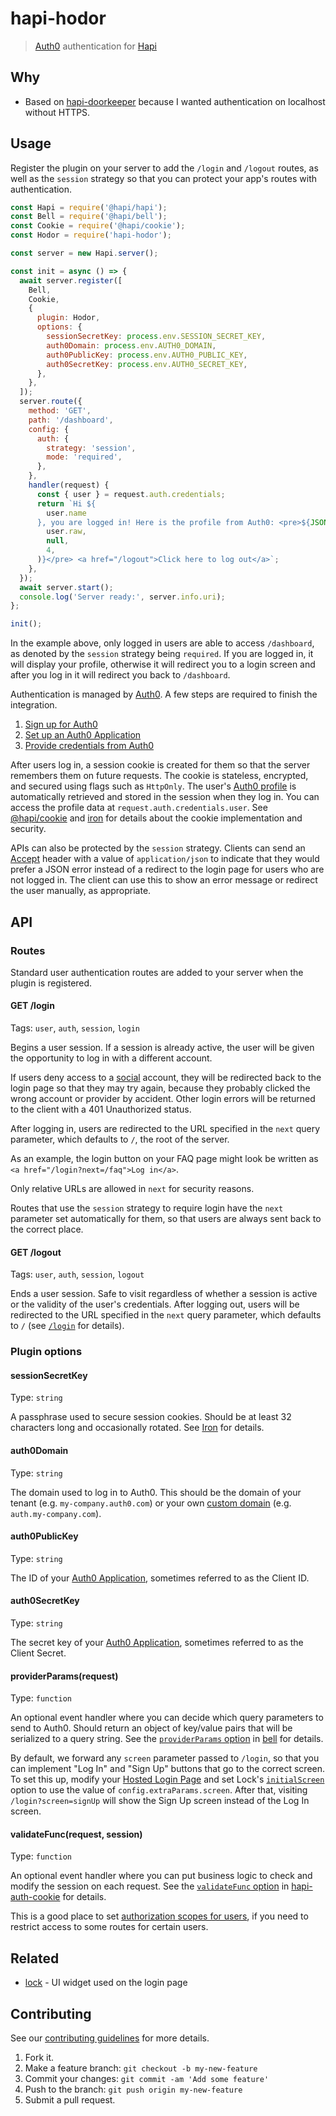 # hapi-hodor

> [Auth0] authentication for [Hapi][hapi]

## Why

- Based on [hapi-doorkeeper][hapi-doorkeeper] because I wanted authentication on localhost without HTTPS.

## Usage

Register the plugin on your server to add the `/login` and `/logout` routes, as well as the `session` strategy so that you can protect your app's routes with authentication.

```js
const Hapi = require('@hapi/hapi');
const Bell = require('@hapi/bell');
const Cookie = require('@hapi/cookie');
const Hodor = require('hapi-hodor');

const server = new Hapi.server();

const init = async () => {
  await server.register([
    Bell,
    Cookie,
    {
      plugin: Hodor,
      options: {
        sessionSecretKey: process.env.SESSION_SECRET_KEY,
        auth0Domain: process.env.AUTH0_DOMAIN,
        auth0PublicKey: process.env.AUTH0_PUBLIC_KEY,
        auth0SecretKey: process.env.AUTH0_SECRET_KEY,
      },
    },
  ]);
  server.route({
    method: 'GET',
    path: '/dashboard',
    config: {
      auth: {
        strategy: 'session',
        mode: 'required',
      },
    },
    handler(request) {
      const { user } = request.auth.credentials;
      return `Hi ${
        user.name
      }, you are logged in! Here is the profile from Auth0: <pre>${JSON.stringify(
        user.raw,
        null,
        4,
      )}</pre> <a href="/logout">Click here to log out</a>`;
    },
  });
  await server.start();
  console.log('Server ready:', server.info.uri);
};

init();
```

In the example above, only logged in users are able to access `/dashboard`, as denoted by the `session` strategy being `required`. If you are logged in, it will display your profile, otherwise it will redirect you to a login screen and after you log in it will redirect you back to `/dashboard`.

Authentication is managed by [Auth0](https://auth0.com/). A few steps are required to finish the integration.

1.  [Sign up for Auth0](https://auth0.com/)
2.  [Set up an Auth0 Application](https://auth0.com/docs/applications/application-types)
3.  [Provide credentials from Auth0](#plugin-options)

After users log in, a session cookie is created for them so that the server remembers them on future requests. The cookie is stateless, encrypted, and secured using flags such as `HttpOnly`. The user's [Auth0 profile](https://auth0.com/docs/user-profile/normalized/oidc) is automatically retrieved and stored in the session when they log in. You can access the profile data at `request.auth.credentials.user`. See [@hapi/cookie](https://github.com/hapijs/hapi-auth-cookie) and [iron](https://github.com/hueniverse/iron) for details about the cookie implementation and security.

APIs can also be protected by the `session` strategy. Clients can send an [Accept](https://tools.ietf.org/html/rfc7231#section-5.3.2) header with a value of `application/json` to indicate that they would prefer a JSON error instead of a redirect to the login page for users who are not logged in. The client can use this to show an error message or redirect the user manually, as appropriate.

## API

### Routes

Standard user authentication routes are added to your server when the plugin is registered.

#### GET /login

Tags: `user`, `auth`, `session`, `login`

Begins a user session. If a session is already active, the user will be given the opportunity to log in with a different account.

If users deny access to a [social](https://auth0.com/docs/identityproviders) account, they will be redirected back to the login page so that they may try again, because they probably clicked the wrong account or provider by accident. Other login errors will be returned to the client with a 401 Unauthorized status.

After logging in, users are redirected to the URL specified in the `next` query parameter, which defaults to `/`, the root of the server.

As an example, the login button on your FAQ page might look be written as `<a href="/login?next=/faq">Log in</a>`.

Only relative URLs are allowed in `next` for security reasons.

Routes that use the `session` strategy to require login have the `next` parameter set automatically for them, so that users are always sent back to the correct place.

#### GET /logout

Tags: `user`, `auth`, `session`, `logout`

Ends a user session. Safe to visit regardless of whether a session is active or the validity of the user's credentials. After logging out, users will be redirected to the URL specified in the `next` query parameter, which defaults to `/` (see [`/login`](#get-login) for details).

### Plugin options

#### sessionSecretKey

Type: `string`

A passphrase used to secure session cookies. Should be at least 32 characters long and occasionally rotated. See [Iron](https://github.com/hueniverse/iron) for details.

#### auth0Domain

Type: `string`

The domain used to log in to Auth0. This should be the domain of your tenant (e.g. `my-company.auth0.com`) or your own [custom domain](https://auth0.com/docs/custom-domains) (e.g. `auth.my-company.com`).

#### auth0PublicKey

Type: `string`

The ID of your [Auth0 Application](https://manage.auth0.com/#/applications), sometimes referred to as the Client ID.

#### auth0SecretKey

Type: `string`

The secret key of your [Auth0 Application](https://manage.auth0.com/#/applications), sometimes referred to as the Client Secret.

#### providerParams(request)

Type: `function`

An optional event handler where you can decide which query parameters to send to Auth0. Should return an object of key/value pairs that will be serialized to a query string. See the [`providerParams` option](https://github.com/hapijs/bell/blob/master/API.md#options) in [bell](https://github.com/hapijs/bell) for details.

By default, we forward any `screen` parameter passed to `/login`, so that you can implement "Log In" and "Sign Up" buttons that go to the correct screen. To set this up, modify your [Hosted Login Page](https://auth0.com/docs/hosted-pages/login#how-to-customize-your-login-page) and set Lock's [`initialScreen`](https://auth0.com/docs/libraries/lock/v11/configuration#initialscreen-string-) option to use the value of `config.extraParams.screen`. After that, visiting `/login?screen=signUp` will show the Sign Up screen instead of the Log In screen.

#### validateFunc(request, session)

Type: `function`

An optional event handler where you can put business logic to check and modify the session on each request. See the [`validateFunc` option](https://github.com/hapijs/hapi-auth-cookie#hapi-auth-cookie) in [hapi-auth-cookie](https://github.com/hapijs/hapi-auth-cookie) for details.

This is a good place to set [authorization scopes for users](https://futurestud.io/tutorials/hapi-restrict-user-access-with-scopes), if you need to restrict access to some routes for certain users.

## Related

- [lock](https://github.com/auth0/lock) - UI widget used on the login page

## Contributing

See our [contributing guidelines](https://github.com/sholladay/hapi-doorkeeper/blob/master/CONTRIBUTING.md 'Guidelines for participating in this project') for more details.

1. Fork it.
2. Make a feature branch: `git checkout -b my-new-feature`
3. Commit your changes: `git commit -am 'Add some feature'`
4. Push to the branch: `git push origin my-new-feature`
5. Submit a pull request.

[hapi-doorkeeper]: https://github.com/sholladay/hapi-doorkeeper
[hapi]: https://hapijs.com
[auth0]: https://auth0.com
